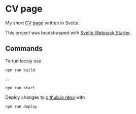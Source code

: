 # CV page

My short [CV page](https://stanislavmyakishev.github.io) written in Svelte.

This project was bootstrapped with [Svelte Webpack Starter](https://github.com/baileyherbert/svelte-webpack-starter).   

## Commands

To run localy use

```shell
npm run build

...

npm run start
```

Deploy changes to [github.io repo](https://github.com/StanislavMyakishev/stanislavmyakishev.github.io.git) with

```shell
npm run deploy
```